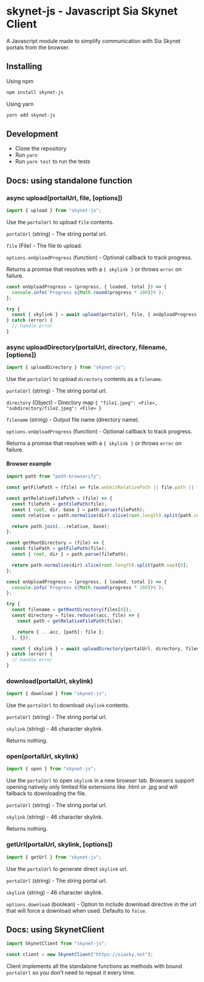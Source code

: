 # skynet-js - Javascript Sia Skynet Client

A Javascript module made to simplify communication with Sia Skynet portals from the browser.

## Installing

Using npm

```sh
npm install skynet-js
```

Using yarn

```sh
yarn add skynet-js
```

## Development

- Clone the repository
- Run `yarn`
- Run `yarn test` to run the tests

## Docs: using standalone function

### async upload(portalUrl, file, [options])

```javascript
import { upload } from "skynet-js";
```

Use the `portalUrl` to upload `file` contents.

`portalUrl` (string) - The string portal url.

`file` (File) - The file to upload.

`options.onUploadProgress` (function) - Optional callback to track progress.

Returns a promise that resolves with a `{ skylink }` or throws `error` on failure.

```javascript
const onUploadProgress = (progress, { loaded, total }) => {
  console.info(`Progress ${Math.round(progress * 100)}%`);
};

try {
  const { skylink } = await upload(portalUrl, file, { onUploadProgress });
} catch (error) {
  // handle error
}
```

### async uploadDirectory(portalUrl, directory, filename, [options])

```javascript
import { uploadDirectory } from "skynet-js";
```

Use the `portalUrl` to upload `directory` contents as a `filename`.

`portalUrl` (string) - The string portal url.

`directory` (Object) - Directory map `{ "file1.jpeg": <File>, "subdirectory/file2.jpeg": <File> }`

`filename` (string) - Output file name (directory name).

`options.onUploadProgress` (function) - Optional callback to track progress.

Returns a promise that resolves with a `{ skylink }` or throws `error` on failure.

#### Browser example

```javascript
import path from "path-browserify";

const getFilePath = (file) => file.webkitRelativePath || file.path || file.name;

const getRelativeFilePath = (file) => {
  const filePath = getFilePath(file);
  const { root, dir, base } = path.parse(filePath);
  const relative = path.normalize(dir).slice(root.length).split(path.sep).slice(1);

  return path.join(...relative, base);
};

const getRootDirectory = (file) => {
  const filePath = getFilePath(file);
  const { root, dir } = path.parse(filePath);

  return path.normalize(dir).slice(root.length).split(path.sep)[0];
};

const onUploadProgress = (progress, { loaded, total }) => {
  console.info(`Progress ${Math.round(progress * 100)}%`);
};

try {
  const filename = getRootDirectory(files[0]);
  const directory = files.reduce((acc, file) => {
    const path = getRelativeFilePath(file);

    return { ...acc, [path]: file };
  }, {});

  const { skylink } = await uploadDirectory(portalUrl, directory, filename, { onUploadProgress });
} catch (error) {
  // handle error
}
```

### download(portalUrl, skylink)

```javascript
import { download } from "skynet-js";
```

Use the `portalUrl` to download `skylink` contents.

`portalUrl` (string) - The string portal url.

`skylink` (string) - 46 character skylink.

Returns nothing.

### open(portalUrl, skylink)

```javascript
import { open } from "skynet-js";
```

Use the `portalUrl` to open `skylink` in a new browser tab. Browsers support opening natively only limited file extensions like .html or .jpg and will fallback to downloading the file.

`portalUrl` (string) - The string portal url.

`skylink` (string) - 46 character skylink.

Returns nothing.

### getUrl(portalUrl, skylink, [options])

```javascript
import { getUrl } from "skynet-js";
```

Use the `portalUrl` to generate direct `skylink` url.

`portalUrl` (string) - The string portal url.

`skylink` (string) - 46 character skylink.

`options.download` (boolean) - Option to include download directive in the url that will force a download when used. Defaults to `false`.

## Docs: using SkynetClient

```javascript
import SkynetClient from "skynet-js";

const client = new SkynetClient("https://siasky.net");
```

Client implements all the standalone functions as methods with bound `portalUrl` so you don't need to repeat it every time.
